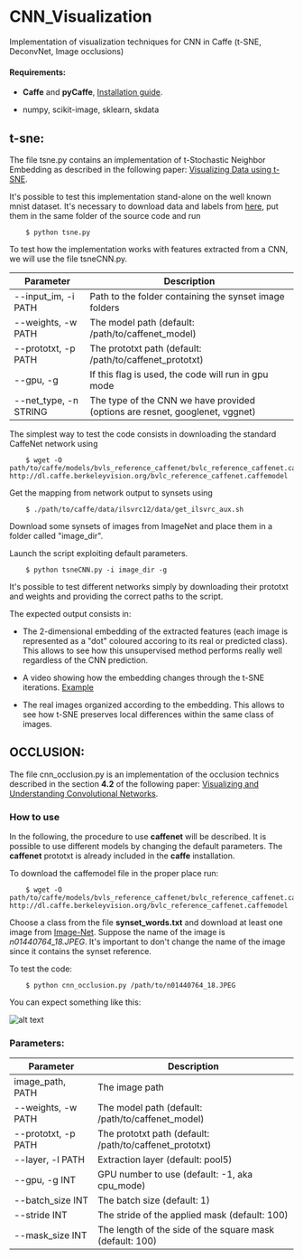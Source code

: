 # CNN_Visualization
Implementation of visualization techniques for CNN in Caffe (t-SNE, DeconvNet, Image occlusions)

#### Requirements:

- **Caffe** and **pyCaffe**, [Installation guide](http://caffe.berkeleyvision.org/installation.html).


- numpy, scikit-image, sklearn, skdata


## t-sne:
The file tsne.py contains an implementation of t-Stochastic Neighbor Embedding as described in the following paper: [Visualizing Data using t-SNE](https://lvdmaaten.github.io/publications/papers/JMLR_2008.pdf).

It's possible to test this implementation stand-alone on the well known mnist dataset. It's necessary to download data and labels from [here](https://github.com/azinik/java-deeplearning/tree/master/deeplearning4j-core/src/main/resources), put them in the same folder of the source code and run


        $ python tsne.py

To test how the implementation works with features extracted from a CNN, we will use the file tsneCNN.py.


Parameter | Description
------------ | -------------
--input_im, -i PATH | Path to the folder containing the synset image folders
--weights, -w PATH | The model path (default: /path/to/caffenet_model)
--prototxt, -p PATH | The prototxt path (default: /path/to/caffenet_prototxt)
--gpu, -g | If this flag is used, the code will run in gpu mode
--net_type, -n STRING | The type of the CNN we have provided (options are resnet, googlenet, vggnet)

The simplest way to test the code consists in downloading the standard CaffeNet network using 

        $ wget -O path/to/caffe/models/bvls_reference_caffenet/bvlc_reference_caffenet.caffemodel http://dl.caffe.berkeleyvision.org/bvlc_reference_caffenet.caffemodel


Get the mapping from network output to synsets using

        $ ./path/to/caffe/data/ilsvrc12/data/get_ilsvrc_aux.sh

Download some synsets of images from ImageNet and place them in a folder called "image_dir".


Launch the script exploiting default parameters.

        $ python tsneCNN.py -i image_dir -g


It's possible to test different networks simply by downloading their prototxt and weights and providing the correct paths to the script.

The expected output consists in: 

- The 2-dimensional embedding of the extracted features (each image is represented as a "dot" coloured accoring to its real or predicted class). This allows to see how this unsupervised method performs really well regardless of the CNN prediction.

- A video showing how the embedding changes through the t-SNE iterations. [Example](https://vimeo.com/233375098)

- The real images organized according to the embedding. This allows to see how t-SNE preserves local differences within the same class of images.





## OCCLUSION:
The file cnn_occlusion.py is an implementation of the occlusion technics described in the section **4.2** of the following paper: [Visualizing and Understanding Convolutional Networks](https://www.cs.nyu.edu/~fergus/papers/zeilerECCV2014.pdf).

### How to use
In the following, the procedure to use **caffenet** will be described. It is possible to use different models by changing the default parameters. The **caffenet** prototxt is already included in the **caffe** installation. 

To download the caffemodel file in the proper place run:

        $ wget -O path/to/caffe/models/bvls_reference_caffenet/bvlc_reference_caffenet.caffemodel http://dl.caffe.berkeleyvision.org/bvlc_reference_caffenet.caffemodel

Choose a class from the file **synset_words.txt** and download at least one image from [Image-Net](www.image-net.org).
Suppose the name of the image is *n01440764_18.JPEG*. It's important to don't change the name of the image since it contains the synset reference.

To test the code:

        $ python cnn_occlusion.py /path/to/n01440764_18.JPEG  


You can expect something like this:


![alt text](https://github.com/albioTQ/CNN_Visualization/blob/master/occlusion_output.png)

        
### Parameters:


Parameter | Description
------------ | -------------
image_path, PATH | The image path 
--weights, -w PATH | The model path (default: /path/to/caffenet_model)
--prototxt, -p PATH | The prototxt path (default: /path/to/caffenet_prototxt)
--layer, -l PATH | Extraction layer (default: pool5)
--gpu, -g INT | GPU number to use (default: -1, aka cpu_mode)
--batch_size INT| The batch size (default: 1)
--stride INT | The stride of the applied mask (default: 100)
--mask_size INT | The length of the side of the square mask (default: 100)

        


